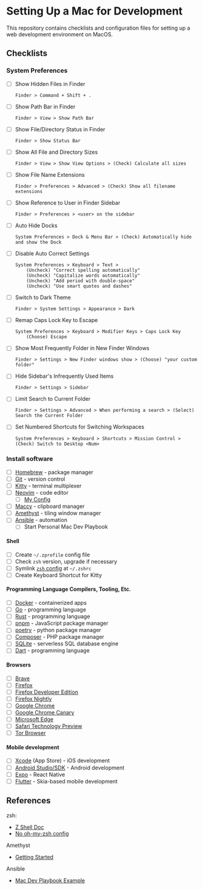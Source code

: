 # Setting Up a Mac for Development

This repository contains checklists and configuration files for setting up a web development environment on MacOS.

## Checklists

### System Preferences

- [ ] Show Hidden Files in Finder

    ```
    Finder > Command + Shift + .
    ```

- [ ] Show Path Bar in Finder

    ```
    Finder > View > Show Path Bar
    ```

- [ ] Show File/Directory Status in Finder

    ```
    Finder > Show Status Bar
    ```

- [ ] Show All File and Directory Sizes

    ```
    Finder > View > Show View Options > (Check) Calculate all sizes
    ```

- [ ] Show File Name Extensions

    ```
    Finder > Preferences > Advanced > (Check) Show all filename extensions
    ```

- [ ] Show Reference to User in Finder Sidebar

    ```
    Finder > Preferences > <user> on the sidebar
    ```

- [ ] Auto Hide Docks

    ```
    System Preferences > Dock & Menu Bar > (Check) Automatically hide and show the Dock
    ```

- [ ] Disable Auto Correct Settings

    ```
    System Preferences > Keyboard > Text > 
        (Uncheck) "Correct spelling automatically"
        (Uncheck) "Capitalize words automatically"
        (Uncheck) "Add period with double-space"
        (Uncheck) "Use smart quotes and dashes"
    ```

- [ ] Switch to Dark Theme

    ```
    Finder > System Settings > Appearance > Dark
    ```

- [ ] Remap Caps Lock Key to Escape

    ```
    System Preferences > Keyboard > Modifier Keys > Caps Lock Key
        (Choose) Escape
    ```

- [ ] Show Most Frequently Folder in New Finder Windows

    ```
    Finder > Settings > New Finder windows show > (Choose) "your custom folder"
    ```

- [ ] Hide Sidebar's Infrequently Used Items 

    ```
    Finder > Settings > Sidebar
    ```

- [ ] Limit Search to Current Folder

    ```
    Finder > Settings > Advanced > When performing a search > (Select) Search the Current Folder
    ```

- [ ] Set Numbered Shortcuts for Switching Workspaces

    ```
    System Preferences > Keyboard > Shortcuts > Mission Control > (Check) Switch to Desktop <Num>
    ```

### Install software

- [ ] [Homebrew](https://brew.sh/) - package manager
- [ ] [Git](https://git-scm.com/download/mac) - version control
- [ ] [Kitty](https://sw.kovidgoyal.net/kitty/) - terminal multiplexer
- [ ] [Neovim](https://neovim.io/) - code editor 
    - [ ] [My Config](https://github.com/ge3224/nvim_cfg)
- [ ] [Maccy](https://maccy.app/) - clipboard manager
- [ ] [Amethyst](https://github.com/ianyh/Amethyst) - tiling window manager
- [ ] [Ansible](https://www.ansible.com/) - automation
    - [ ] Start Personal Mac Dev Playbook

#### Shell

- [ ] Create `~/.zprofile` config file 
- [ ] Check `zsh` version, upgrade if necessary
- [ ] Symlink [`zsh` config](zsh/.zshrc) at `~/.zshrc`
- [ ] Create Keyboard Shortcut for Kitty

#### Programming Language Compilers, Tooling, Etc.

- [ ] [Docker](https://docs.docker.com/get-docker/) - containerized apps
- [ ] [Go](https://go.dev/dl/) - programming language
- [ ] [Rust](https://www.rust-lang.org/learn/get-started) - programming language
- [ ] [pnpm](https://pnpm.io/installation) - JavaScript package manager
- [ ] [poetry](https://python-poetry.org/docs/) - python package manager
- [ ] [Composer](https://getcomposer.org/download/) - PHP package manager
- [ ] [SQLite](https://www.sqlite.org/download.html) - serverless SQL database engine
- [ ] [Dart](https://dart.dev/get-dart) - programming language

#### Browsers

- [ ] [Brave](https://brave.com/)
- [ ] [Firefox](https://www.mozilla.org/en-US/firefox/new/)
- [ ] [Firefox Developer Edition](https://www.mozilla.org/en-US/firefox/developer/)
- [ ] [Firefox Nightly](https://www.mozilla.org/en-US/firefox/124.0a1/releasenotes/)
- [ ] [Google Chrome](https://www.google.com/chrome/index.html)
- [ ] [Google Chrome Canary](https://www.google.com/chrome/canary/)
- [ ] [Microsoft Edge](https://www.microsoft.com/en-us/edge?ep=313&form=MA13M0&es=40&ch=1)
- [ ] [Safari Technology Preview](https://developer.apple.com/safari/technology-preview/)
- [ ] [Tor Browser](https://www.torproject.org/download/)

#### Mobile development

- [ ] [Xcode](https://developer.apple.com/xcode/) (App Store) - iOS development
- [ ] [Android Studio/SDK](https://developer.android.com/studio) - Android development
- [ ] [Expo](https://reactnative.dev/docs/environment-setup?guide=native) - React Native
- [ ] [Flutter](https://docs.flutter.dev/get-started/install) - Skia-based mobile development

## References

zsh:

- [Z Shell Doc](https://zsh.sourceforge.io/Guide/zshguide.html)
- [No oh-my-zsh config](https://www.youtube.com/watch?v=bTLYiNvRIVI)

Amethyst

- [Getting Started](https://www.youtube.com/watch?v=7Z9-Ry4yGNc) 

Ansible

- [Mac Dev Playbook Example](https://github.com/geerlingguy/mac-dev-playbook)

